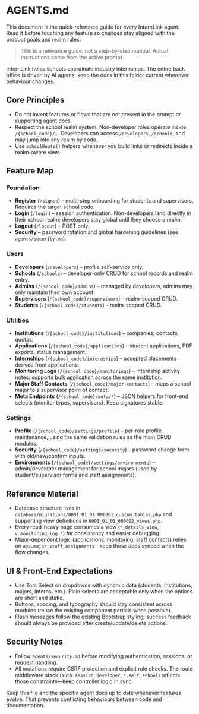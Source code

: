 # AGENTS.md

This document is the quick-reference guide for every InternLink agent. Read it before touching any feature so changes stay aligned with the product goals and realm rules.

> This is a relevance guide, not a step-by-step manual. Actual instructions come from the active prompt.

InternLink helps schools coordinate industry internships. The entire back office is driven by AI agents; keep the docs in this folder current whenever behaviour changes.

## Core Principles
- Do not invent features or flows that are not present in the prompt or supporting agent docs.
- Respect the school realm system. Non-developer roles operate inside `/{school_code}/…`. Developers can access `/developers`, `/schools`, and may jump into any realm by code.
- Use `schoolRoute()` helpers whenever you build links or redirects inside a realm-aware view.

## Feature Map

### Foundation
- **Register** (`/signup`) – multi-step onboarding for students and supervisors. Requires the target school code.
- **Login** (`/login`) – session authentication. Non-developers land directly in their school realm; developers stay global until they choose a realm.
- **Logout** (`/logout`) – POST only.
- **Security** – password rotation and global hardening guidelines (see `agents/security.md`).

### Users
- **Developers** (`/developers`) – profile self-service only.
- **Schools** (`/schools`) – developer-only CRUD for school records and realm entry.
- **Admins** (`/{school_code}/admins`) – managed by developers, admins may only maintain their own account.
- **Supervisors** (`/{school_code}/supervisors`) – realm-scoped CRUD.
- **Students** (`/{school_code}/students`) – realm-scoped CRUD.

### Utilities
- **Institutions** (`/{school_code}/institutions`) – companies, contacts, quotas.
- **Applications** (`/{school_code}/applications`) – student applications, PDF exports, status management.
- **Internships** (`/{school_code}/internships`) – accepted placements derived from applications.
- **Monitoring Logs** (`/{school_code}/monitorings`) – internship activity notes; supports bulk application across the same institution.
- **Major Staff Contacts** (`/{school_code}/major-contacts`) – maps a school major to a supervisor point of contact.
- **Meta Endpoints** (`/{school_code}/meta/*`) – JSON helpers for front-end selects (monitor types, supervisors). Keep signatures stable.

### Settings
- **Profile** (`/{school_code}/settings/profile`) – per-role profile maintenance, using the same validation rules as the main CRUD modules.
- **Security** (`/{school_code}/settings/security`) – password change form with old/new/confirm inputs.
- **Environments** (`/{school_code}/settings/environments`) – admin/developer management for school majors (used by student/supervisor forms and staff assignments).

## Reference Material
- Database structure lives in `database/migrations/0001_01_01_000001_custom_tables.php` and supporting view definitions in `0001_01_01_000002_views.php`.
- Every read-heavy page consumes a view (`*_details_view`, `v_monitoring_log_*`) for consistency and easier debugging.
- Major-dependent logic (applications, monitoring, staff contacts) relies on `app.major_staff_assignments`—keep those docs synced when the flow changes.

## UI & Front-End Expectations
- Use Tom Select on dropdowns with dynamic data (students, institutions, majors, interns, etc.). Plain selects are acceptable only when the options are short and static.
- Buttons, spacing, and typography should stay consistent across modules (reuse the existing component partials when possible).
- Flash messages follow the existing Bootstrap styling; success feedback should always be provided after create/update/delete actions.

## Security Notes
- Follow `agents/security.md` before modifying authentication, sessions, or request handling.
- All mutations require CSRF protection and explicit role checks. The route middleware stack (`auth.session`, `developer`, `*.self`, `school`) reflects those constraints—keep controller logic in sync.

Keep this file and the specific agent docs up to date whenever features evolve. That prevents conflicting behaviours between code and documentation.
